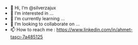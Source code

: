 - 👋 Hi, I’m @silverzajux
- 👀 I’m interested in ...
- 🌱 I’m currently learning ...
- 💞️ I’m looking to collaborate on ...
- 📫 How to reach me : https://www.linkedin.com/in/ahmet-taşcı-7a485125

<!---
silverzajux/silverzajux is a ✨ special ✨ repository because its `README.md` (this file) appears on your GitHub profile.
You can click the Preview link to take a look at your changes.
--->
